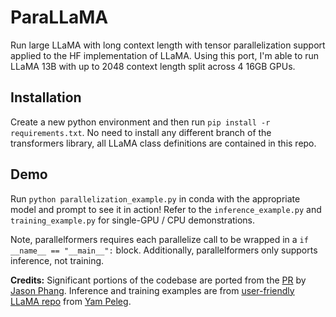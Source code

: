 # ParaLLaMA
Run large LLaMA with long context length with tensor parallelization support applied to the HF implementation of LLaMA. Using this port, I'm able to run LLaMA 13B with up to 2048 context length split across 4 16GB GPUs. 

## Installation

Create a new python environment and then run ```pip install -r requirements.txt```. No need to install any different branch of the transformers library, all LLaMA class definitions are contained in this repo. 

## Demo

Run ```python parallelization_example.py``` in conda with the appropriate model and prompt to see it in action! Refer to the ```inference_example.py``` and ```training_example.py``` for single-GPU / CPU demonstrations. 

Note, parallelformers requires each parallelize call to be wrapped in a ``if __name__ == "__main__":`` block. Additionally, parallelformers only supports inference, not training. 

**Credits:** Significant portions of the codebase are ported from the [PR](https://github.com/huggingface/transformers/pull/21955) by [Jason Phang](https://github.com/zphang). Inference and training examples are from [user-friendly LLaMA repo](https://github.com/ypeleg/llama) from [Yam Peleg](https://github.com/ypeleg). 
